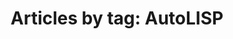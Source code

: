 ---
layout: blog_by_tag
title: 'Articles by tag: AutoLISP'
tag: AutoLISP
permalink: /blog/tag/autolisp/
---